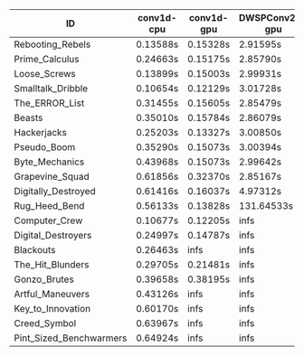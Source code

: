 |ID|conv1d-cpu|conv1d-gpu|DWSPConv2D-gpu|gemm-gpu|avg|
|-|-|-|-|-|-|
|Rebooting_Rebels|0.13588s|0.15328s|2.91595s|1.71312s|1.22956s|
|Prime_Calculus|0.24663s|0.15175s|2.85790s|1.69542s|1.23792s|
|Loose_Screws|0.13899s|0.15003s|2.99931s|1.78069s|1.26726s|
|Smalltalk_Dribble|0.10654s|0.12129s|3.01728s|1.92054s|1.29141s|
|The_ERROR_List|0.31455s|0.15605s|2.85479s|1.91924s|1.31116s|
|Beasts|0.35010s|0.15784s|2.86079s|1.90953s|1.31957s|
|Hackerjacks|0.25203s|0.13327s|3.00850s|1.92450s|1.32957s|
|Pseudo_Boom|0.35290s|0.15073s|3.00394s|1.93671s|1.36107s|
|Byte_Mechanics|0.43968s|0.15073s|2.99642s|1.89380s|1.37016s|
|Grapevine_Squad|0.61856s|0.32370s|2.85167s|1.73632s|1.38256s|
|Digitally_Destroyed|0.61416s|0.16037s|4.97312s|2.98314s|2.18270s|
|Rug_Heed_Bend|0.56133s|0.13828s|131.64533s|4.45459s|34.19988s|
|Computer_Crew|0.10677s|0.12205s|infs|4.44760s|infs|
|Digital_Destroyers|0.24997s|0.14787s|infs|1.89995s|infs|
|Blackouts|0.26463s|infs|infs|1.74973s|infs|
|The_Hit_Blunders|0.29705s|0.21481s|infs|1.90940s|infs|
|Gonzo_Brutes|0.39658s|0.38195s|infs|4.47900s|infs|
|Artful_Maneuvers|0.43126s|infs|infs|4.50358s|infs|
|Key_to_Innovation|0.60170s|infs|infs|4.52826s|infs|
|Creed_Symbol|0.63967s|infs|infs|4.53814s|infs|
|Pint_Sized_Benchwarmers|0.64924s|infs|infs|4.58561s|infs|
